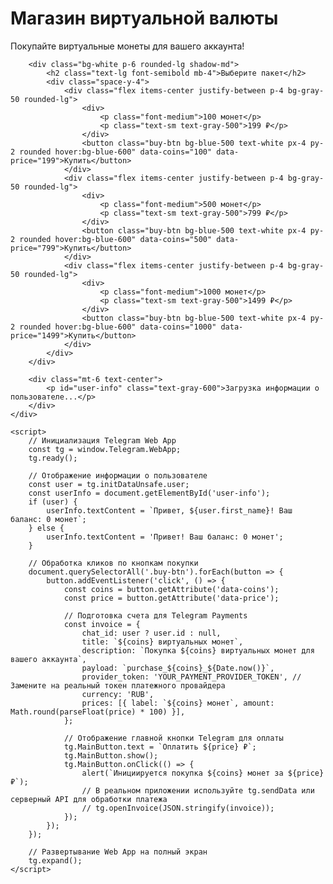 <!DOCTYPE html>
<html lang="ru">
<head>
    <meta charset="UTF-8">
    <meta name="viewport" content="width=device-width, initial-scale=1.0">
    <title>Магазин виртуальной валюты</title>
    <script src="https://telegram.org/js/telegram-web-app.js"></script>
    <script src="https://cdn.tailwindcss.com"></script>
</head>
<body class="bg-gray-100 font-sans">
    <div class="container mx-auto p-4 max-w-md">
        <h1 class="text-2xl font-bold text-center mb-4">Магазин виртуальной валюты</h1>
        <p class="text-center text-gray-600 mb-6">Покупайте виртуальные монеты для вашего аккаунта!</p>
        
        <div class="bg-white p-6 rounded-lg shadow-md">
            <h2 class="text-lg font-semibold mb-4">Выберите пакет</h2>
            <div class="space-y-4">
                <div class="flex items-center justify-between p-4 bg-gray-50 rounded-lg">
                    <div>
                        <p class="font-medium">100 монет</p>
                        <p class="text-sm text-gray-500">199 ₽</p>
                    </div>
                    <button class="buy-btn bg-blue-500 text-white px-4 py-2 rounded hover:bg-blue-600" data-coins="100" data-price="199">Купить</button>
                </div>
                <div class="flex items-center justify-between p-4 bg-gray-50 rounded-lg">
                    <div>
                        <p class="font-medium">500 монет</p>
                        <p class="text-sm text-gray-500">799 ₽</p>
                    </div>
                    <button class="buy-btn bg-blue-500 text-white px-4 py-2 rounded hover:bg-blue-600" data-coins="500" data-price="799">Купить</button>
                </div>
                <div class="flex items-center justify-between p-4 bg-gray-50 rounded-lg">
                    <div>
                        <p class="font-medium">1000 монет</p>
                        <p class="text-sm text-gray-500">1499 ₽</p>
                    </div>
                    <button class="buy-btn bg-blue-500 text-white px-4 py-2 rounded hover:bg-blue-600" data-coins="1000" data-price="1499">Купить</button>
                </div>
            </div>
        </div>

        <div class="mt-6 text-center">
            <p id="user-info" class="text-gray-600">Загрузка информации о пользователе...</p>
        </div>
    </div>

    <script>
        // Инициализация Telegram Web App
        const tg = window.Telegram.WebApp;
        tg.ready();

        // Отображение информации о пользователе
        const user = tg.initDataUnsafe.user;
        const userInfo = document.getElementById('user-info');
        if (user) {
            userInfo.textContent = `Привет, ${user.first_name}! Ваш баланс: 0 монет`;
        } else {
            userInfo.textContent = 'Привет! Ваш баланс: 0 монет';
        }

        // Обработка кликов по кнопкам покупки
        document.querySelectorAll('.buy-btn').forEach(button => {
            button.addEventListener('click', () => {
                const coins = button.getAttribute('data-coins');
                const price = button.getAttribute('data-price');

                // Подготовка счета для Telegram Payments
                const invoice = {
                    chat_id: user ? user.id : null,
                    title: `${coins} виртуальных монет`,
                    description: `Покупка ${coins} виртуальных монет для вашего аккаунта`,
                    payload: `purchase_${coins}_${Date.now()}`,
                    provider_token: 'YOUR_PAYMENT_PROVIDER_TOKEN', // Замените на реальный токен платежного провайдера
                    currency: 'RUB',
                    prices: [{ label: `${coins} монет`, amount: Math.round(parseFloat(price) * 100) }],
                };

                // Отображение главной кнопки Telegram для оплаты
                tg.MainButton.text = `Оплатить ${price} ₽`;
                tg.MainButton.show();
                tg.MainButton.onClick(() => {
                    alert(`Инициируется покупка ${coins} монет за ${price} ₽`);
                    // В реальном приложении используйте tg.sendData или серверный API для обработки платежа
                    // tg.openInvoice(JSON.stringify(invoice));
                });
            });
        });

        // Развертывание Web App на полный экран
        tg.expand();
    </script>
</body>
</html>
